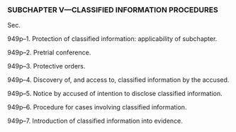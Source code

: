 ### SUBCHAPTER V—CLASSIFIED INFORMATION PROCEDURES ###

Sec.

949p–1. Protection of classified information: applicability of subchapter.

949p–2. Pretrial conference.

949p–3. Protective orders.

949p–4. Discovery of, and access to, classified information by the accused.

949p–5. Notice by accused of intention to disclose classified information.

949p–6. Procedure for cases involving classified information.

949p–7. Introduction of classified information into evidence.